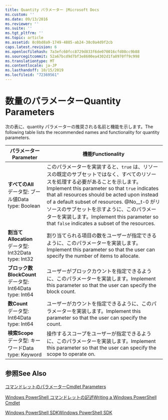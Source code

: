 ```yaml
---
title: Quantity パラメーター |Microsoft Docs
ms.custom: ''
ms.date: 09/13/2016
ms.reviewer: ''
ms.suite: ''
ms.tgt_pltfrm: ''
ms.topic: article
ms.assetid: 8c0bd8a9-1749-4885-ab24-38c0a4d9f2cb
caps.latest.revision: 6
ms.openlocfilehash: 7a3efc60fcc8729d833f6de070016cfd08cc9b88
ms.sourcegitcommit: 52a67bcd9d7bf3e8600ea4302d1fa8970ff9c998
ms.translationtype: MT
ms.contentlocale: ja-JP
ms.lasthandoff: 10/15/2019
ms.locfileid: "72369561"
---
```

# <a name="quantity-parameters"></a><span data-ttu-id="9965a-102">数量のパラメーター</span><span class="sxs-lookup"><span data-stu-id="9965a-102">Quantity Parameters</span></span>

<span data-ttu-id="9965a-103">次の表に、quantity パラメーターの推奨される名前と機能を示します。</span><span class="sxs-lookup"><span data-stu-id="9965a-103">The following table lists the recommended names and functionality for quantity parameters.</span></span>

|<span data-ttu-id="9965a-104">パラメーター</span><span class="sxs-lookup"><span data-stu-id="9965a-104">Parameter</span></span>|<span data-ttu-id="9965a-105">機能</span><span class="sxs-lookup"><span data-stu-id="9965a-105">Functionality</span></span>|
|---|---|
|<span data-ttu-id="9965a-106">**すべての**</span><span class="sxs-lookup"><span data-stu-id="9965a-106">**All**</span></span><br><span data-ttu-id="9965a-107">データ型: ブール値</span><span class="sxs-lookup"><span data-stu-id="9965a-107">Data type: Boolean</span></span>|<span data-ttu-id="9965a-108">このパラメーターを実装すると、`true` は、リソースの既定のサブセットではなく、すべてのリソースを処理する必要があることを示します。</span><span class="sxs-lookup"><span data-stu-id="9965a-108">Implement this parameter so that `true` indicates that all resources should be acted upon instead of a default subset of resources.</span></span> <span data-ttu-id="9965a-109">@No__t-0 がリソースのサブセットを示すように、このパラメーターを実装します。</span><span class="sxs-lookup"><span data-stu-id="9965a-109">Implement this parameter so that `false` indicates a subset of the resources.</span></span>|
|<span data-ttu-id="9965a-110">**割当て**</span><span class="sxs-lookup"><span data-stu-id="9965a-110">**Allocation**</span></span><br><span data-ttu-id="9965a-111">データ型: Int32</span><span class="sxs-lookup"><span data-stu-id="9965a-111">Data type: Int32</span></span>|<span data-ttu-id="9965a-112">割り当てられる項目の数をユーザーが指定できるように、このパラメーターを実装します。</span><span class="sxs-lookup"><span data-stu-id="9965a-112">Implement this parameter so that the user can specify the number of items to allocate.</span></span>|
|<span data-ttu-id="9965a-113">**ブロック数**</span><span class="sxs-lookup"><span data-stu-id="9965a-113">**BlockCount**</span></span><br><span data-ttu-id="9965a-114">データ型: Int64</span><span class="sxs-lookup"><span data-stu-id="9965a-114">Data type: Int64</span></span>|<span data-ttu-id="9965a-115">ユーザーがブロックカウントを指定できるように、このパラメーターを実装します。</span><span class="sxs-lookup"><span data-stu-id="9965a-115">Implement this parameter so that the user can specify the block count.</span></span>|
|<span data-ttu-id="9965a-116">**数**</span><span class="sxs-lookup"><span data-stu-id="9965a-116">**Count**</span></span><br><span data-ttu-id="9965a-117">データ型: Int64</span><span class="sxs-lookup"><span data-stu-id="9965a-117">Data type: Int64</span></span>|<span data-ttu-id="9965a-118">ユーザーがカウントを指定できるように、このパラメーターを実装します。</span><span class="sxs-lookup"><span data-stu-id="9965a-118">Implement this parameter so that the user can specify the count.</span></span>|
|<span data-ttu-id="9965a-119">**検索**</span><span class="sxs-lookup"><span data-stu-id="9965a-119">**Scope**</span></span><br><span data-ttu-id="9965a-120">データ型: キーワード</span><span class="sxs-lookup"><span data-stu-id="9965a-120">Data type: Keyword</span></span>|<span data-ttu-id="9965a-121">操作するスコープをユーザーが指定できるように、このパラメーターを実装します。</span><span class="sxs-lookup"><span data-stu-id="9965a-121">Implement this parameter so that the user can specify the scope to operate on.</span></span>|

## <a name="see-also"></a><span data-ttu-id="9965a-122">参照</span><span class="sxs-lookup"><span data-stu-id="9965a-122">See Also</span></span>

[<span data-ttu-id="9965a-123">コマンドレットのパラメーター</span><span class="sxs-lookup"><span data-stu-id="9965a-123">Cmdlet Parameters</span></span>](./cmdlet-parameters.md)

[<span data-ttu-id="9965a-124">Windows PowerShell コマンドレットの記述</span><span class="sxs-lookup"><span data-stu-id="9965a-124">Writing a Windows PowerShell Cmdlet</span></span>](./writing-a-windows-powershell-cmdlet.md)

[<span data-ttu-id="9965a-125">Windows PowerShell SDK</span><span class="sxs-lookup"><span data-stu-id="9965a-125">Windows PowerShell SDK</span></span>](../windows-powershell-reference.md)
